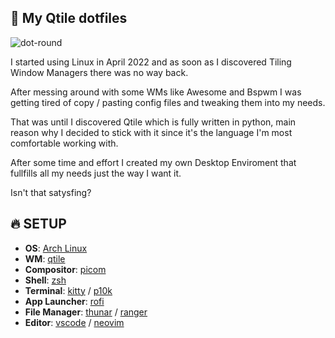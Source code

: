 ## 💙 My Qtile dotfiles

![dot-round](https://user-images.githubusercontent.com/104111071/171857061-9c96a1dd-26df-4333-ba8f-cd9cddc887e1.png)

I started using Linux in April 2022 and as soon as I discovered Tiling Window Managers there was no way back.<br>

After messing around with some WMs  like Awesome and Bspwm I was getting tired of copy / pasting config files and tweaking them into my needs.<br>

That was until I discovered Qtile which is fully written in python, main reason why I decided to stick with it since it's the language I'm most comfortable working with.<br>

After some time and effort I created my own Desktop Enviroment that fullfills all my needs just the way I want it.<br>

Isn't that satysfing?

## 🔥 SETUP

- **OS**: [Arch Linux](https://archlinux.org/)
- **WM**: [qtile](https://docs.qtile.org/en/latest/index.html#)
- **Compositor**: [picom](https://github.com/yshui/picom)
- **Shell**: [zsh](https://www.zsh.org/)
- **Terminal**: [kitty](https://sw.kovidgoyal.net/kitty/) / [p10k](https://github.com/romkatv/powerlevel10k)
- **App Launcher**: [rofi](https://github.com/davatorium/rofi)
- **File Manager**: [thunar](https://wiki.archlinux.org/title/thunar) / [ranger](https://github.com/ranger/ranger)
- **Editor**: [vscode](https://github.com/microsoft/vscode) / [neovim](https://github.com/neovim/neovim)

